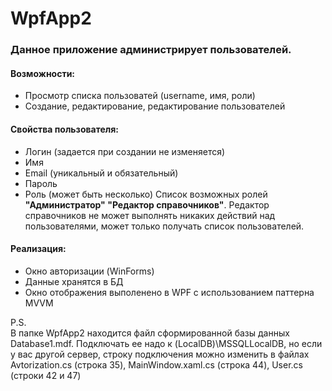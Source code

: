 # WpfApp2
### Данное приложение администрирует пользователей.
#### Возможности:
- Просмотр списка пользоватей (username, имя, роли)
- Создание, редактирование, редактирование пользователей
#### Свойства пользователя:
- Логин (задается при создании не изменяется)
- Имя
- Email (уникальный и обязательный)
- Пароль
- Роль (может быть несколько)
Список возможных ролей **"Администратор" "Редактор справочников"**. Редактор справочников не может выполнять никаких действий над пользователями, может только получать список пользователей.
#### Реализация:
- Окно авторизации (WinForms)
- Данные хранятся в БД
- Окно отображения выполенено в WPF с использованием паттерна MVVM 

P.S.  
В папке WpfApp2 находится файл сформированной базы данных Database1.mdf. Подключать ее надо к (LocalDB)\MSSQLLocalDB, но если у вас другой сервер, строку подключения можно изменить в файлах Avtorization.cs (строка 35), MainWindow.xaml.cs (строка 44), User.cs (строки 42 и 47) 
 
